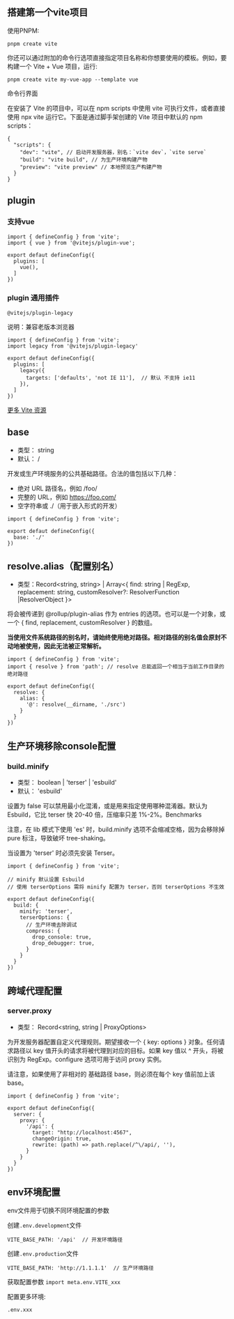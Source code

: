 ## 搭建第一个vite项目

使用PNPM:

``` 
pnpm create vite
```

你还可以通过附加的命令行选项直接指定项目名称和你想要使用的模板。例如，要构建一个 Vite + Vue 项目，运行:

```
pnpm create vite my-vue-app --template vue
```

命令行界面

在安装了 Vite 的项目中，可以在 npm scripts 中使用 vite 可执行文件，或者直接使用 npx vite 运行它。下面是通过脚手架创建的 Vite 项目中默认的 npm scripts：

```
{
  "scripts": {
    "dev": "vite", // 启动开发服务器，别名：`vite dev`，`vite serve`
    "build": "vite build", // 为生产环境构建产物
    "preview": "vite preview" // 本地预览生产构建产物
  }
}
```

## plugin

### 支持vue

```
import { defineConfig } from 'vite';
import { vue } from '@vitejs/plugin-vue';

export defaut defineConfig({
  plugins: [
    vue(),
  ]
})
```

### plugin 通用插件

`@vitejs/plugin-legacy`

说明：兼容老版本浏览器

```
import { defineConfig } from 'vite';
import legacy from '@vitejs/plugin-legacy'

export defaut defineConfig({
  plugins: [
    legacy({
      targets: ['defaults', 'not IE 11'],  // 默认 不支持 ie11
    }),
  ]
})
```

[更多 Vite 资源](https://github.com/vitejs/awesome-vite)


## base

* 类型： string
* 默认： /

开发或生产环境服务的公共基础路径。合法的值包括以下几种：

* 绝对 URL 路径名，例如 /foo/
* 完整的 URL，例如 https://foo.com/
* 空字符串或 ./（用于嵌入形式的开发）

```
import { defineConfig } from 'vite';

export defaut defineConfig({
  base: './'
})
```

## resolve.alias（配置别名）

* 类型：Record<string, string> | Array<{ find: string | RegExp, replacement: string, customResolver?: ResolverFunction |ResolverObject }>

将会被传递到 @rollup/plugin-alias 作为 entries 的选项。也可以是一个对象，或一个 { find, replacement, customResolver } 的数组。

**当使用文件系统路径的别名时，请始终使用绝对路径。相对路径的别名值会原封不动地被使用，因此无法被正常解析。**

```
import { defineConfig } from 'vite';
import { resolve } from 'path'; // resolve 总能返回一个相当于当前工作目录的绝对路径

export defaut defineConfig({
  resolve: {
    alias: {
      '@': resolve(__dirname, './src')
    }
  }
})
```


## 生产环境移除console配置

### build.minify

* 类型： boolean | 'terser' | 'esbuild'
* 默认： 'esbuild'

设置为 false 可以禁用最小化混淆，或是用来指定使用哪种混淆器。默认为 Esbuild，它比 terser 快 20-40 倍，压缩率只差 1%-2%。Benchmarks

注意，在 lib 模式下使用 'es' 时，build.minify 选项不会缩减空格，因为会移除掉 pure 标注，导致破坏 tree-shaking。

当设置为 'terser' 时必须先安装 Terser。

```
import { defineConfig } from 'vite';

// minify 默认设置 Esbuild
// 使用 terserOptions 需将 minify 配置为 terser，否则 terserOptions 不生效

export defaut defineConfig({
  build: {
    minify: 'terser',
    terserOptions: {
      // 生产环境去除调试
      compress: {
        drop_console: true,
        drop_debugger: true,
      }
    }
  }
})
```

## 跨域代理配置

### server.proxy

* 类型： Record<string, string | ProxyOptions>

为开发服务器配置自定义代理规则。期望接收一个 { key: options } 对象。任何请求路径以 key 值开头的请求将被代理到对应的目标。如果 key 值以 ^ 开头，将被识别为 RegExp。configure 选项可用于访问 proxy 实例。

请注意，如果使用了非相对的 基础路径 base，则必须在每个 key 值前加上该 base。

```
import { defineConfig } from 'vite';

export defaut defineConfig({
  server: {
    proxy: {
      '/api': {
        target: "http://localhost:4567",
        changeOrigin: true,
        rewrite: (path) => path.replace(/^\/api/, ''),
      }
    }
  }
})
```

## env环境配置

env文件用于切换不同环境配置的参数

创建`.env.development`文件

```
VITE_BASE_PATH: '/api'  // 开发环境路径
```

创建`.env.production`文件

```
VITE_BASE_PATH: 'http://1.1.1.1'  // 生产环境路径
```

获取配置参数
`import meta.env.VITE_xxx`

配置更多环境:

  `.env.xxx`